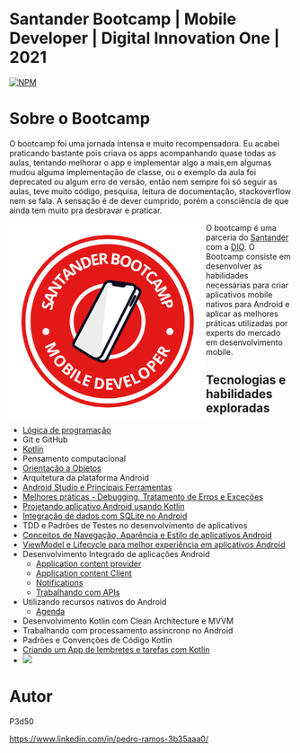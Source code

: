 # Santander Bootcamp | Mobile Developer | Digital Innovation One | 2021
 
[![NPM](https://img.shields.io/npm/l/react)](https://github.com/P3d50/Santander-Bootcamp-Mobile-Developer-Digital-Innovation-One-2021/blob/main/LICENSE) 

# Sobre o Bootcamp

O bootcamp foi uma jornada intensa e muito recompensadora. Eu acabei praticando bastante pois criava os apps acompanhando quase todas as aulas, tentando melhorar o app e implementar algo a mais,em algumas mudou alguma implementação de classe, ou o exemplo da aula foi deprecated ou algum erro de versão, então nem sempre foi só seguir as aulas, teve muito código, pesquisa, leitura de documentação, stackoverflow nem se fala. A sensação é de dever cumprido, porém a consciência de que ainda tem muito pra desbravar e praticar.

<img src="https://github.com/P3d50/Santander-Bootcamp-Mobile-Developer-Digital-Innovation-One-2021/blob/main/assets/Santander%20Mobile%20Developer.png" align="left" height="350" width="350" >O bootcamp é uma parceria do <a href="https://www.becas-santander.com/">Santander<a/>  com a <a href="https://digitalinnovation.one/">DIO</a>. O Bootcamp consiste em desenvolver as habilidades necessárias para criar aplicativos mobile nativos para Android e aplicar as melhores práticas utilizadas por experts do mercado em desenvolvimento mobile. 


## Tecnologias e habilidades exploradas
- <a href="https://github.com/P3d50/Santander-Bootcamp-Kotlin-Mobile-Developer-Digital-Innovation-One-2021/tree/main/Introdu%C3%A7%C3%A3o%20a%20l%C3%B3gica%20de%20programa%C3%A7%C3%A3o">Lógica de programação</a>
- Git e GitHub
- <a href="https://github.com/P3d50/Santander-Bootcamp-Kotlin-Mobile-Developer-Digital-Innovation-One-2021/tree/main/ColecoesArraysListas">Kotlin</a>
- Pensamento computacional
- <a href="https://github.com/P3d50/Santander-Bootcamp-Kotlin-Mobile-Developer-Digital-Innovation-One-2021/tree/main/IntroducaoOOComKotlin"> Orientação a Objetos</a>
- Arquitetura da plataforma Android
- <a href="https://github.com/P3d50/Santander-Bootcamp-Kotlin-Mobile-Developer-Digital-Innovation-One-2021/tree/main/AndroidStudioFerramentasAppCalculadora"> Android Studio e Principais Ferramentas</a>
- <a href="https://github.com/P3d50/Santander-Bootcamp-Kotlin-Mobile-Developer-Digital-Innovation-One-2021/tree/main/DIO-android-aula-6-error-debug-master">Melhores práticas - Debugging, Tratamento de Erros e Exceções</a>
- <a href="https://github.com/P3d50/Santander-Bootcamp-Kotlin-Mobile-Developer-Digital-Innovation-One-2021/tree/main/ProjetandoAplicativoAndroidComKotlin">Projetando aplicativo Android usando Kotlin</a>
- <a href="https://github.com/P3d50/listacontatos-bootcamp-kotlin">Integração de dados com SQLite no Android</a>
- TDD e Padrões de Testes no desenvolvimento de aplicativos
- <a href="https://github.com/P3d50/Santander-Bootcamp-Kotlin-Mobile-Developer-Digital-Innovation-One-2021/tree/main/ConceitosDeNavegacaoAparenciaEEstiloDeAplicativosAndroid">Conceitos de Navegação, Aparência e Estilo de aplicativos Android</a>
- <a href="https://github.com/P3d50/Santander-Bootcamp-Kotlin-Mobile-Developer-Digital-Innovation-One-2021/tree/main/ViewModelELifecycleParaMelhorExperienciaEmAplicativosAndroid">ViewModel e Lifecycle para melhor experiência em aplicativos Android</a>
- Desenvolvimento Integrado de aplicações Android 
   - <a href="https://github.com/P3d50/Santander-Bootcamp-Kotlin-Mobile-Developer-Digital-Innovation-One-2021/tree/main/AppContentProvider">Application content provider</a>
   - <a href="https://github.com/P3d50/Santander-Bootcamp-Kotlin-Mobile-Developer-Digital-Innovation-One-2021/tree/main/AppContentProviderClient">Application content  Client</a>
   - <a href="https://github.com/P3d50/Santander-Bootcamp-Kotlin-Mobile-Developer-Digital-Innovation-One-2021/tree/main/Notifications">Notifications</a>
   - <a href="https://github.com/P3d50/Santander-Bootcamp-Kotlin-Mobile-Developer-Digital-Innovation-One-2021/tree/main/TrabalhandoComAPIs">Trabalhando com APIs</a>
- Utilizando recursos nativos do Android
   - <a href="https://github.com/P3d50/Santander-Bootcamp-Kotlin-Mobile-Developer-Digital-Innovation-One-2021/tree/main/Agenda">Agenda</a>
- Desenvolvimento Kotlin com Clean Architecture e MVVM
- Trabalhando com processamento assíncrono no Android
- Padrões e Convenções de Código Kotlin
- <a href="https://github.com/P3d50/Santander-Bootcamp-Kotlin-Mobile-Developer-Digital-Innovation-One-2021/tree/main/ToDoList">Criando um App de lembretes e tarefas com Kotlin</a>
- ![](https://github.com/P3d50/Santander-Bootcamp-Kotlin-Mobile-Developer-Digital-Innovation-One-2021/blob/main/ToDoList/assets/todolist-screen-record.gif)

# Autor

P3d50

https://www.linkedin.com/in/pedro-ramos-3b35aaa0/

